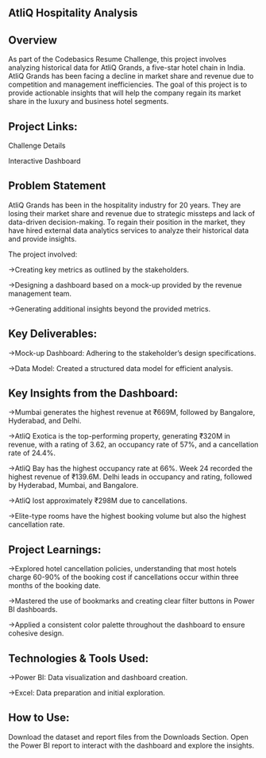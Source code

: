## AtliQ Hospitality Analysis 
## Overview
As part of the Codebasics Resume Challenge, this project involves analyzing historical data for AtliQ Grands, a five-star hotel chain in India. AtliQ Grands has been facing a decline in market share and revenue due to competition and management inefficiencies. The goal of this project is to provide actionable insights that will help the company regain its market share in the luxury and business hotel segments.

## Project Links:
Challenge Details

Interactive Dashboard


## Problem Statement
AtliQ Grands has been in the hospitality industry for 20 years. They are losing their market share and revenue due to strategic missteps and lack of data-driven decision-making. To regain their position in the market, they have hired external data analytics services to analyze their historical data and provide insights.

The project involved:

->Creating key metrics as outlined by the 
stakeholders.

->Designing a dashboard based on a mock-up provided by the revenue management team.

->Generating additional insights beyond the provided metrics.

## Key Deliverables:
->Mock-up Dashboard: Adhering to the stakeholder’s design specifications.

->Data Model: Created a structured data model for efficient analysis.

## Key Insights from the Dashboard:
->Mumbai generates the highest revenue at ₹669M, followed by Bangalore, Hyderabad, and Delhi.

->AtliQ Exotica is the top-performing property, generating ₹320M in revenue, with a rating of 3.62, an occupancy rate of 57%, and a cancellation rate of 24.4%.

->AtliQ Bay has the highest occupancy rate at 66%.
Week 24 recorded the highest revenue of ₹139.6M.
Delhi leads in occupancy and rating, followed by Hyderabad, Mumbai, and Bangalore.

->AtliQ lost approximately ₹298M due to cancellations.

->Elite-type rooms have the highest booking volume but also the highest cancellation rate.

## Project Learnings:
->Explored hotel cancellation policies, understanding that most hotels charge 60-90% of the booking cost if cancellations occur within three months of the booking date.

->Mastered the use of bookmarks and creating clear filter buttons in Power BI dashboards.

->Applied a consistent color palette throughout the dashboard to ensure cohesive design.

## Technologies & Tools Used:

->Power BI: Data visualization and dashboard creation.

->Excel: Data preparation and initial exploration.

## How to Use:
Download the dataset and report files from the Downloads Section.
Open the Power BI report to interact with the dashboard and explore the insights.

